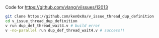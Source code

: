 Code for https://github.com/vlang/v/issues/12013

```sh
git clone https://github.com/ken0x0a/v_issue_thread_dup_definition
cd v_issue_thread_dup_definition
v run dup_def_thread_wait4.v # build error
v -no-parallel run dup_def_thread_wait4.v # success!!
```

